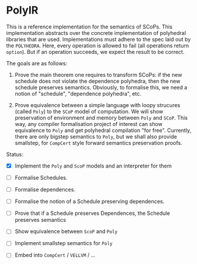 PolyIR
======

This is a reference implementation for the semantics of SCoPs. This implementation
abstracts over the concrete implementation of polyhedral libraries that are used.
Implementations must adhere to the spec laid out by the `POLYHEDRA`. Here, every
operation is allowed to fail (all operations return `option`). But if an
operation succeeds, we expect the result to be correct.

The goals are as follows:

1.  Prove the main theorem one requires to transform SCoPs: if the new schedule
    does not violate the dependence polyhedra, then the new schedule preserves semantics.
    Obviously, to formalise this, we need a notion of "schedule", "dependence polyhedra", etc.

2. Prove equivalence between a simple language with loopy strucures (called `Poly`) to the `SCoP` model
   of computation. We will show preservation of environment and memory between `Poly` and `SCoP`.
   This way, any compiler formalisation project of interest can show equivalence to `Poly` 
   and get polyhedral compilation "for free". Currently, there are only bigstep semantics to `Poly`,
   but we shall also provide smallstep, for `CompCert` style forward semantics preservation proofs.



Status:
- [x] Implement the `Poly` and `ScoP` models and an interpreter for them
- [ ] Formalise Schedules.
- [ ] Formalise dependences.
- [ ] Formalise the notion of a Schedule preserving dependences.
- [ ] Prove that if a Schedule preserves Dependences, the Schedule preserves semantics
- [ ] Show equivalence between `ScoP` and `Poly`
- [ ] Implement smallstep semantics for `Poly`
- [ ] Embed into `CompCert` / `VELLVM` / ...

